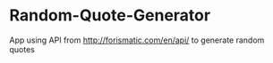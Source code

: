 # Random-Quote-Generator
App using API from http://forismatic.com/en/api/ to generate random quotes
